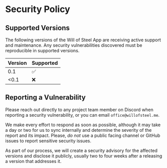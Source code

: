 # Security Policy

## Supported Versions

The following versions of the Will of Steel App are receiving active support and maintenance. Any security vulnerabilities discovered must be reproducible in supported versions.

| Version | Supported          |
| ------- | ------------------ |
| 0.1   | :white_check_mark: |
| <0.1   | :x:                |

## Reporting a Vulnerability

Please reach out directly to any project team member on Discord when reporting a security vulnerability, or you can email `office@willofsteel.me`.

We make every effort to respond as soon as possible, although it may take a day or two for us to sync internally and determine the severity of the report and its impact. Please, _do not_ use a public facing channel or GitHub issues to report sensitive security issues.

As part of our process, we will create a security advisory for the affected versions and disclose it publicly, usually two to four weeks after a releasing a version that addresses it.
